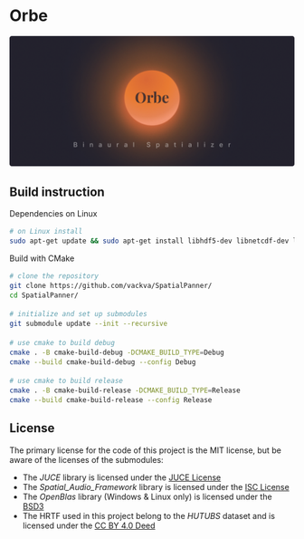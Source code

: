 # Orbe
![interface](assets/images/orbe-github-header.png)

## Build instruction

Dependencies on Linux
```bash
# on Linux install
sudo apt-get update && sudo apt-get install libhdf5-dev libnetcdf-dev libnetcdff-dev liblapack3 liblapack-dev libopenblas-base libopenblas-dev liblapacke-dev
```

Build with CMake
```bash
# clone the repository
git clone https://github.com/vackva/SpatialPanner/
cd SpatialPanner/

# initialize and set up submodules
git submodule update --init --recursive

# use cmake to build debug
cmake . -B cmake-build-debug -DCMAKE_BUILD_TYPE=Debug
cmake --build cmake-build-debug --config Debug

# use cmake to build release
cmake . -B cmake-build-release -DCMAKE_BUILD_TYPE=Release
cmake --build cmake-build-release --config Release
```

## License

The primary license for the code of this project is the MIT license, but be aware of the licenses of the submodules:

 - The *JUCE* library is licensed under the [JUCE License](https://github.com/juce-framework/JUCE/blob/master/LICENSE.md)
 - The *Spatial_Audio_Framework* library is licensed under the [ISC License](https://github.com/leomccormack/Spatial_Audio_Framework/blob/master/LICENSE.md)
 - The *OpenBlas* library (Windows & Linux only) is licensed under the [BSD3](https://github.com/OpenMathLib/OpenBLAS/blob/develop/LICENSE)
 - The HRTF used in this project belong to the *HUTUBS* dataset and is licensed under the [CC BY 4.0 Deed](https://depositonce.tu-berlin.de/items/dc2a3076-a291-417e-97f0-7697e332c960)

